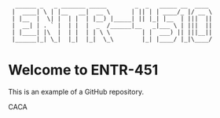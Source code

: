       ______ _   _ _______ _____        _  _   _____ __  ____
     |  ____| \ | |__   __|  __ \      | || | | ____/_ |/ __ \
     | |__  |  \| |  | |  | |__) |_____| || |_| |__  | |||  ||
     |  __| | . ` |  | |  |  _  /______|__   _|___ \ | |||  ||
     | |____| |\  |  | |  | | \ \         | |  ___) || |||__||
     |______|_| \_|  |_|  |_|  \_\        |_| |____/ |_|\____/
                                                 

# Welcome to ENTR-451

This is an example of a GitHub repository.

CACA
